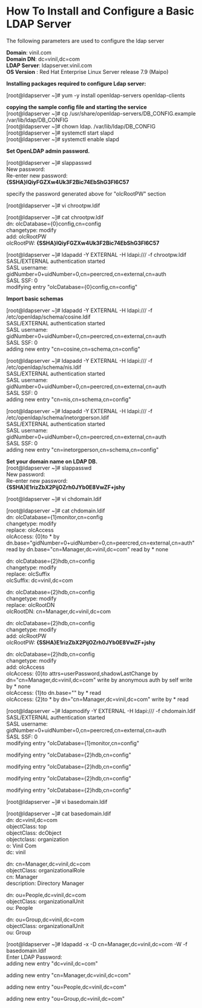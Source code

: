 # How To Install and Configure a Basic LDAP Server

The following parameters are used to configure the ldap server <br />

**Domain**:	vinil.com<br />
**Domain DN**:	dc=vinil,dc=com<br />
**LDAP Server**:	ldapserver.vinil.com<br />
**OS Version** : Red Hat Enterprise Linux Server release 7.9 (Maipo)<br />

**Installing packages required to configure Ldap server:<br />**

[root@ldapserver ~]# yum -y install openldap-servers openldap-clients<br />

**copying the sample config file and starting the service<br />**
[root@ldapserver ~]# cp /usr/share/openldap-servers/DB_CONFIG.example /var/lib/ldap/DB_CONFIG<br />
[root@ldapserver ~]# chown ldap. /var/lib/ldap/DB_CONFIG<br />
[root@ldapserver ~]# systemctl start slapd<br />
[root@ldapserver ~]# systemctl enable slapd<br />


**Set OpenLDAP admin password.<br />**
	
[root@ldapserver ~]# slappasswd<br />
New password:<br />
Re-enter new password:<br />
**{SSHA}lQiyFGZXw4Uk3F2Bic74EbShG3Fl6C57<br />**

specify the password generated above for "olcRootPW" section <br />

[root@ldapserver ~]# vi chrootpw.ldif<br />

[root@ldapserver ~]# cat chrootpw.ldif<br />
dn: olcDatabase={0}config,cn=config<br />
changetype: modify<br />
add: olcRootPW<br />
olcRootPW: **{SSHA}lQiyFGZXw4Uk3F2Bic74EbShG3Fl6C57<br />**

[root@ldapserver ~]# ldapadd -Y EXTERNAL -H ldapi:/// -f chrootpw.ldif<br />
SASL/EXTERNAL authentication started<br />
SASL username: gidNumber=0+uidNumber=0,cn=peercred,cn=external,cn=auth<br />
SASL SSF: 0<br />
modifying entry "olcDatabase={0}config,cn=config"<br />

**Import basic schemas<br />**

[root@ldapserver ~]# ldapadd -Y EXTERNAL -H ldapi:/// -f /etc/openldap/schema/cosine.ldif<br />
SASL/EXTERNAL authentication started<br />
SASL username: gidNumber=0+uidNumber=0,cn=peercred,cn=external,cn=auth<br />
SASL SSF: 0<br />
adding new entry "cn=cosine,cn=schema,cn=config"<br />

[root@ldapserver ~]# ldapadd -Y EXTERNAL -H ldapi:/// -f /etc/openldap/schema/nis.ldif<br />
SASL/EXTERNAL authentication started<br />
SASL username: gidNumber=0+uidNumber=0,cn=peercred,cn=external,cn=auth<br />
SASL SSF: 0<br />
adding new entry "cn=nis,cn=schema,cn=config"<br />

[root@ldapserver ~]# ldapadd -Y EXTERNAL -H ldapi:/// -f /etc/openldap/schema/inetorgperson.ldif<br />
SASL/EXTERNAL authentication started<br />
SASL username: gidNumber=0+uidNumber=0,cn=peercred,cn=external,cn=auth<br />
SASL SSF: 0<br />
adding new entry "cn=inetorgperson,cn=schema,cn=config"<br />

**Set your domain name on LDAP DB.**<br />
[root@ldapserver ~]# slappasswd<br />
New password:<br />
Re-enter new password:<br />
**{SSHA}E1rizZbX2PijOZrh0JYb0E8VwZF+jshy<br />**

[root@ldapserver ~]# vi chdomain.ldif<br />

[root@ldapserver ~]# cat chdomain.ldif<br />
dn: olcDatabase={1}monitor,cn=config<br />
changetype: modify<br />
replace: olcAccess<br />
olcAccess: {0}to * by dn.base="gidNumber=0+uidNumber=0,cn=peercred,cn=external,cn=auth"<br />
  read by dn.base="cn=Manager,dc=vinil,dc=com" read by * none<br />

dn: olcDatabase={2}hdb,cn=config<br />
changetype: modify<br />
replace: olcSuffix<br />
olcSuffix: dc=vinil,dc=com<br />

dn: olcDatabase={2}hdb,cn=config<br />
changetype: modify<br />
replace: olcRootDN<br />
olcRootDN: cn=Manager,dc=vinil,dc=com<br />

dn: olcDatabase={2}hdb,cn=config<br />
changetype: modify<br />
add: olcRootPW<br />
olcRootPW: **{SSHA}E1rizZbX2PijOZrh0JYb0E8VwZF+jshy<br />**

dn: olcDatabase={2}hdb,cn=config<br />
changetype: modify<br />
add: olcAccess<br />
olcAccess: {0}to attrs=userPassword,shadowLastChange by<br />
  dn="cn=Manager,dc=vinil,dc=com" write by anonymous auth by self write by * none<br />
olcAccess: {1}to dn.base="" by * read<br />
olcAccess: {2}to * by dn="cn=Manager,dc=vinil,dc=com" write by * read<br />

[root@ldapserver ~]# ldapmodify -Y EXTERNAL -H ldapi:/// -f chdomain.ldif<br />
SASL/EXTERNAL authentication started<br />
SASL username: gidNumber=0+uidNumber=0,cn=peercred,cn=external,cn=auth<br />
SASL SSF: 0<br />
modifying entry "olcDatabase={1}monitor,cn=config"<br />

modifying entry "olcDatabase={2}hdb,cn=config"<br />

modifying entry "olcDatabase={2}hdb,cn=config"<br />

modifying entry "olcDatabase={2}hdb,cn=config"<br />

modifying entry "olcDatabase={2}hdb,cn=config"<br />


[root@ldapserver ~]# vi basedomain.ldif<br />

[root@ldapserver ~]# cat basedomain.ldif<br />
dn: dc=vinil,dc=com<br />
objectClass: top<br />
objectClass: dcObject<br />
objectclass: organization<br />
o: Vinil Com<br />
dc: vinil<br />

dn: cn=Manager,dc=vinil,dc=com<br />
objectClass: organizationalRole<br />
cn: Manager<br />
description: Directory Manager<br />

dn: ou=People,dc=vinil,dc=com<br />
objectClass: organizationalUnit<br />
ou: People<br />

dn: ou=Group,dc=vinil,dc=com<br />
objectClass: organizationalUnit<br />
ou: Group<br />

[root@ldapserver ~]# ldapadd -x -D cn=Manager,dc=vinil,dc=com -W -f basedomain.ldif<br />
Enter LDAP Password:<br />
adding new entry "dc=vinil,dc=com"<br />

adding new entry "cn=Manager,dc=vinil,dc=com"<br />

adding new entry "ou=People,dc=vinil,dc=com"<br />

adding new entry "ou=Group,dc=vinil,dc=com"<br />
